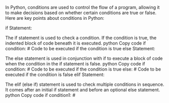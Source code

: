 In Python, conditions are used to control the flow of a program, allowing it to make decisions based on whether certain conditions are true or false. Here are key points about conditions in Python:

if Statement:

The if statement is used to check a condition. If the condition is true, the indented block of code beneath it is executed.
python
Copy code
if condition:
    # Code to be executed if the condition is true
else Statement:

The else statement is used in conjunction with if to execute a block of code when the condition in the if statement is false.
python
Copy code
if condition:
    # Code to be executed if the condition is true
else:
    # Code to be executed if the condition is false
elif Statement:

The elif (else if) statement is used to check multiple conditions in sequence. It comes after an initial if statement and before an optional else statement.
python
Copy code
if condition1:
    #
